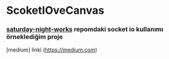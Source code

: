 # ScoketIOveCanvas


### [saturday-night-works](https://github.com/bariscanyilmaz/saturday-night-works) repomdaki socket io kullanımı örneklediğim proje 

 [medium] linki (https://medium.com)
